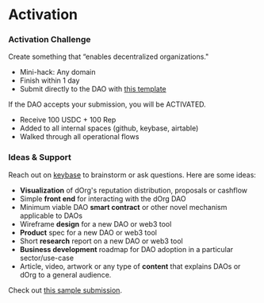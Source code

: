 # Activation

### Activation Challenge

Create something that “enables decentralized organizations."

* Mini-hack: Any domain
* Finish within 1 day
* Submit directly to the DAO with [this template](https://tinyurl.com/y7umcfse)

If the DAO accepts your submission, you will be ACTIVATED.

* Receive 100 USDC + 100 Rep
* Added to all internal spaces \(github, keybase, airtable\)
* Walked through all operational flows

### Ideas & Support

Reach out on [keybase](https://keybase.io/team/dorg.membrane) to brainstorm or ask questions. Here are some ideas:

* **Visualization** of dOrg's reputation distribution, proposals or cashflow
* Simple **front end** for interacting with the dOrg DAO
* Minimum viable DAO **smart contract** or other novel mechanism applicable to DAOs
* Wireframe **design** for a new DAO or web3 tool
* **Product** spec for a new DAO or web3 tool
* Short **research** report on a new DAO or web3 tool
* **Business development** roadmap for DAO adoption in a particular sector/use-case
* Article, video, artwork or any type of **content** that explains DAOs or dOrg to a general audience.

Check out [this sample submission](https://github.com/dOrgTech/mini-hack-challenge).

### 

